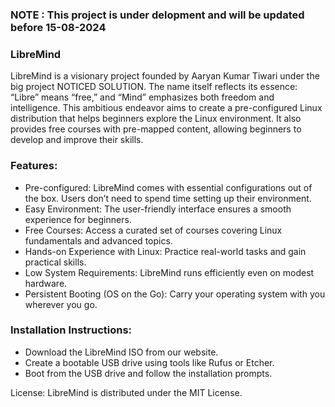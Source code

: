 ### NOTE : This project is under delopment and will be updated before 15-08-2024
### LibreMind
LibreMind is a visionary project founded by Aaryan Kumar Tiwari under the big project NOTICED SOLUTION. The name itself reflects its essence: “Libre” means “free,” and “Mind” emphasizes both freedom and intelligence. This ambitious endeavor aims to create a pre-configured Linux distribution that helps beginners explore the Linux environment. It also provides free courses with pre-mapped content, allowing beginners to develop and improve their skills.

### Features:
- Pre-configured:
LibreMind comes with essential configurations out of the box. Users don’t need to spend time setting up their environment.
- Easy Environment:
The user-friendly interface ensures a smooth experience for beginners.
- Free Courses:
Access a curated set of courses covering Linux fundamentals and advanced topics.
- Hands-on Experience with Linux:
Practice real-world tasks and gain practical skills.
- Low System Requirements:
LibreMind runs efficiently even on modest hardware.
- Persistent Booting (OS on the Go):
Carry your operating system with you wherever you go.
### Installation Instructions:
- Download the LibreMind ISO from our website.
- Create a bootable USB drive using tools like Rufus or Etcher.
- Boot from the USB drive and follow the installation prompts.
<!--Contributing:
We welcome contributions! If you’d like to contribute to LibreMind, check out our GitHub repository and submit pull requests.-->

License:
LibreMind is distributed under the MIT License.

